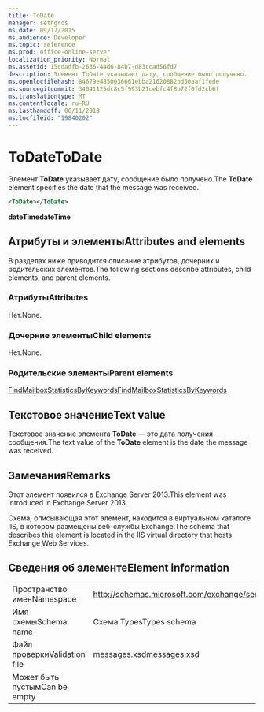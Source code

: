 ```yaml
---
title: ToDate
manager: sethgros
ms.date: 09/17/2015
ms.audience: Developer
ms.topic: reference
ms.prod: office-online-server
localization_priority: Normal
ms.assetid: 15cdadfb-2636-44d6-84b7-d83ccad56fd7
description: Элемент ToDate указывает дату, сообщение было получено.
ms.openlocfilehash: 84679e4850036661ebba21620882bd50aaf1fede
ms.sourcegitcommit: 34041125dc8c5f993b21cebfc4f8b72f0fd2cb6f
ms.translationtype: MT
ms.contentlocale: ru-RU
ms.lasthandoff: 06/11/2018
ms.locfileid: "19840202"
---
```

# <a name="todate"></a><span data-ttu-id="a441b-103">ToDate</span><span class="sxs-lookup"><span data-stu-id="a441b-103">ToDate</span></span>

<span data-ttu-id="a441b-104">Элемент **ToDate** указывает дату, сообщение было получено.</span><span class="sxs-lookup"><span data-stu-id="a441b-104">The **ToDate** element specifies the date that the message was received.</span></span> 
  
```XML
<ToDate></ToDate>
```

 <span data-ttu-id="a441b-105">**dateTime**</span><span class="sxs-lookup"><span data-stu-id="a441b-105">**dateTime**</span></span>
## <a name="attributes-and-elements"></a><span data-ttu-id="a441b-106">Атрибуты и элементы</span><span class="sxs-lookup"><span data-stu-id="a441b-106">Attributes and elements</span></span>

<span data-ttu-id="a441b-107">В разделах ниже приводится описание атрибутов, дочерних и родительских элементов.</span><span class="sxs-lookup"><span data-stu-id="a441b-107">The following sections describe attributes, child elements, and parent elements.</span></span>
  
### <a name="attributes"></a><span data-ttu-id="a441b-108">Атрибуты</span><span class="sxs-lookup"><span data-stu-id="a441b-108">Attributes</span></span>

<span data-ttu-id="a441b-109">Нет.</span><span class="sxs-lookup"><span data-stu-id="a441b-109">None.</span></span>
  
### <a name="child-elements"></a><span data-ttu-id="a441b-110">Дочерние элементы</span><span class="sxs-lookup"><span data-stu-id="a441b-110">Child elements</span></span>

<span data-ttu-id="a441b-111">Нет.</span><span class="sxs-lookup"><span data-stu-id="a441b-111">None.</span></span>
  
### <a name="parent-elements"></a><span data-ttu-id="a441b-112">Родительские элементы</span><span class="sxs-lookup"><span data-stu-id="a441b-112">Parent elements</span></span>

[<span data-ttu-id="a441b-113">FindMailboxStatisticsByKeywords</span><span class="sxs-lookup"><span data-stu-id="a441b-113">FindMailboxStatisticsByKeywords</span></span>](findmailboxstatisticsbykeywords.md)
  
## <a name="text-value"></a><span data-ttu-id="a441b-114">Текстовое значение</span><span class="sxs-lookup"><span data-stu-id="a441b-114">Text value</span></span>

<span data-ttu-id="a441b-115">Текстовое значение элемента **ToDate** — это дата получения сообщения.</span><span class="sxs-lookup"><span data-stu-id="a441b-115">The text value of the **ToDate** element is the date the message was received.</span></span> 
  
## <a name="remarks"></a><span data-ttu-id="a441b-116">Замечания</span><span class="sxs-lookup"><span data-stu-id="a441b-116">Remarks</span></span>

<span data-ttu-id="a441b-117">Этот элемент появился в Exchange Server 2013.</span><span class="sxs-lookup"><span data-stu-id="a441b-117">This element was introduced in Exchange Server 2013.</span></span>
  
<span data-ttu-id="a441b-118">Схема, описывающая этот элемент, находится в виртуальном каталоге IIS, в котором размещены веб-службы Exchange.</span><span class="sxs-lookup"><span data-stu-id="a441b-118">The schema that describes this element is located in the IIS virtual directory that hosts Exchange Web Services.</span></span>
  
## <a name="element-information"></a><span data-ttu-id="a441b-119">Сведения об элементе</span><span class="sxs-lookup"><span data-stu-id="a441b-119">Element information</span></span>

|||
|:-----|:-----|
|<span data-ttu-id="a441b-120">Пространство имен</span><span class="sxs-lookup"><span data-stu-id="a441b-120">Namespace</span></span>  <br/> |http://schemas.microsoft.com/exchange/services/2006/messages  <br/> |
|<span data-ttu-id="a441b-121">Имя схемы</span><span class="sxs-lookup"><span data-stu-id="a441b-121">Schema name</span></span>  <br/> |<span data-ttu-id="a441b-122">Схема Types</span><span class="sxs-lookup"><span data-stu-id="a441b-122">Types schema</span></span>  <br/> |
|<span data-ttu-id="a441b-123">Файл проверки</span><span class="sxs-lookup"><span data-stu-id="a441b-123">Validation file</span></span>  <br/> |<span data-ttu-id="a441b-124">messages.xsd</span><span class="sxs-lookup"><span data-stu-id="a441b-124">messages.xsd</span></span>  <br/> |
|<span data-ttu-id="a441b-125">Может быть пустым</span><span class="sxs-lookup"><span data-stu-id="a441b-125">Can be empty</span></span>  <br/> ||
   

